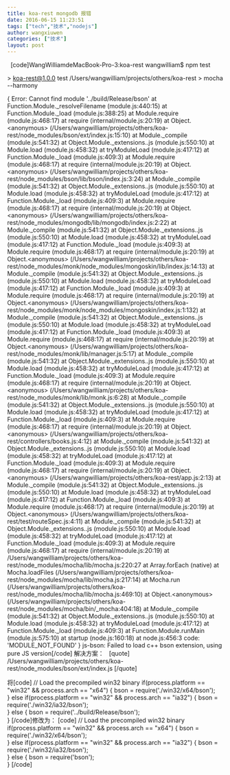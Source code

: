```yaml
---
title: koa-rest mongodb 报错
date: 2016-06-15 11:23:51
tags: ["tech","技术","nodejs"]
author: wangxiuwen
categories: ["技术"]
layout: post
---
```


 
[code]WangWilliamdeMacBook-Pro-3:koa-rest wangwilliam$ npm test

&gt; koa-rest@1.0.0 test /Users/wangwilliam/projects/others/koa-rest
&gt; mocha --harmony

{ Error: Cannot find module '../build/Release/bson'
    at Function.Module._resolveFilename (module.js:440:15)
    at Function.Module._load (module.js:388:25)
    at Module.require (module.js:468:17)
    at require (internal/module.js:20:19)
    at Object.&lt;anonymous&gt; (/Users/wangwilliam/projects/others/koa-rest/node_modules/bson/ext/index.js:15:10)
    at Module._compile (module.js:541:32)
    at Object.Module._extensions..js (module.js:550:10)
    at Module.load (module.js:458:32)
    at tryModuleLoad (module.js:417:12)
    at Function.Module._load (module.js:409:3)
    at Module.require (module.js:468:17)
    at require (internal/module.js:20:19)
    at Object.&lt;anonymous&gt; (/Users/wangwilliam/projects/others/koa-rest/node_modules/bson/lib/bson/index.js:3:24)
    at Module._compile (module.js:541:32)
    at Object.Module._extensions..js (module.js:550:10)
    at Module.load (module.js:458:32)
    at tryModuleLoad (module.js:417:12)
    at Function.Module._load (module.js:409:3)
    at Module.require (module.js:468:17)
    at require (internal/module.js:20:19)
    at Object.&lt;anonymous&gt; (/Users/wangwilliam/projects/others/koa-rest/node_modules/mongodb/lib/mongodb/index.js:2:22)
    at Module._compile (module.js:541:32)
    at Object.Module._extensions..js (module.js:550:10)
    at Module.load (module.js:458:32)
    at tryModuleLoad (module.js:417:12)
    at Function.Module._load (module.js:409:3)
    at Module.require (module.js:468:17)
    at require (internal/module.js:20:19)
    at Object.&lt;anonymous&gt; (/Users/wangwilliam/projects/others/koa-rest/node_modules/monk/node_modules/mongoskin/lib/index.js:14:13)
    at Module._compile (module.js:541:32)
    at Object.Module._extensions..js (module.js:550:10)
    at Module.load (module.js:458:32)
    at tryModuleLoad (module.js:417:12)
    at Function.Module._load (module.js:409:3)
    at Module.require (module.js:468:17)
    at require (internal/module.js:20:19)
    at Object.&lt;anonymous&gt; (/Users/wangwilliam/projects/others/koa-rest/node_modules/monk/node_modules/mongoskin/index.js:1:132)
    at Module._compile (module.js:541:32)
    at Object.Module._extensions..js (module.js:550:10)
    at Module.load (module.js:458:32)
    at tryModuleLoad (module.js:417:12)
    at Function.Module._load (module.js:409:3)
    at Module.require (module.js:468:17)
    at require (internal/module.js:20:19)
    at Object.&lt;anonymous&gt; (/Users/wangwilliam/projects/others/koa-rest/node_modules/monk/lib/manager.js:5:17)
    at Module._compile (module.js:541:32)
    at Object.Module._extensions..js (module.js:550:10)
    at Module.load (module.js:458:32)
    at tryModuleLoad (module.js:417:12)
    at Function.Module._load (module.js:409:3)
    at Module.require (module.js:468:17)
    at require (internal/module.js:20:19)
    at Object.&lt;anonymous&gt; (/Users/wangwilliam/projects/others/koa-rest/node_modules/monk/lib/monk.js:6:28)
    at Module._compile (module.js:541:32)
    at Object.Module._extensions..js (module.js:550:10)
    at Module.load (module.js:458:32)
    at tryModuleLoad (module.js:417:12)
    at Function.Module._load (module.js:409:3)
    at Module.require (module.js:468:17)
    at require (internal/module.js:20:19)
    at Object.&lt;anonymous&gt; (/Users/wangwilliam/projects/others/koa-rest/controllers/books.js:4:12)
    at Module._compile (module.js:541:32)
    at Object.Module._extensions..js (module.js:550:10)
    at Module.load (module.js:458:32)
    at tryModuleLoad (module.js:417:12)
    at Function.Module._load (module.js:409:3)
    at Module.require (module.js:468:17)
    at require (internal/module.js:20:19)
    at Object.&lt;anonymous&gt; (/Users/wangwilliam/projects/others/koa-rest/app.js:2:13)
    at Module._compile (module.js:541:32)
    at Object.Module._extensions..js (module.js:550:10)
    at Module.load (module.js:458:32)
    at tryModuleLoad (module.js:417:12)
    at Function.Module._load (module.js:409:3)
    at Module.require (module.js:468:17)
    at require (internal/module.js:20:19)
    at Object.&lt;anonymous&gt; (/Users/wangwilliam/projects/others/koa-rest/test/routeSpec.js:4:11)
    at Module._compile (module.js:541:32)
    at Object.Module._extensions..js (module.js:550:10)
    at Module.load (module.js:458:32)
    at tryModuleLoad (module.js:417:12)
    at Function.Module._load (module.js:409:3)
    at Module.require (module.js:468:17)
    at require (internal/module.js:20:19)
    at /Users/wangwilliam/projects/others/koa-rest/node_modules/mocha/lib/mocha.js:220:27
    at Array.forEach (native)
    at Mocha.loadFiles (/Users/wangwilliam/projects/others/koa-rest/node_modules/mocha/lib/mocha.js:217:14)
    at Mocha.run (/Users/wangwilliam/projects/others/koa-rest/node_modules/mocha/lib/mocha.js:469:10)
    at Object.&lt;anonymous&gt; (/Users/wangwilliam/projects/others/koa-rest/node_modules/mocha/bin/_mocha:404:18)
    at Module._compile (module.js:541:32)
    at Object.Module._extensions..js (module.js:550:10)
    at Module.load (module.js:458:32)
    at tryModuleLoad (module.js:417:12)
    at Function.Module._load (module.js:409:3)
    at Function.Module.runMain (module.js:575:10)
    at startup (node.js:160:18)
    at node.js:456:3 code: 'MODULE_NOT_FOUND' }
js-bson: Failed to load c++ bson extension, using pure JS version[/code]
解决方案：
 
[quote]
/Users/wangwilliam/projects/others/koa-rest/node_modules/bson/ext/index.js
[/quote]

将[code]	// Load the precompiled win32 binary
	if(process.platform == &quot;win32&quot; &amp;&amp; process.arch == &quot;x64&quot;) {
	  bson = require('./win32/x64/bson');  
	} else if(process.platform == &quot;win32&quot; &amp;&amp; process.arch == &quot;ia32&quot;) {
	  bson = require('./win32/ia32/bson');  
	} else {
	  bson = require('../build/Release/bson');  
	}	[/code]修改为：
[code]	// Load the precompiled win32 binary
	if(process.platform == &quot;win32&quot; &amp;&amp; process.arch == &quot;x64&quot;) {
	  bson = require('./win32/x64/bson');  
	} else if(process.platform == &quot;win32&quot; &amp;&amp; process.arch == &quot;ia32&quot;) {
	  bson = require('./win32/ia32/bson');  
	} else {
	  bson = require('bson');  
	}	[/code]